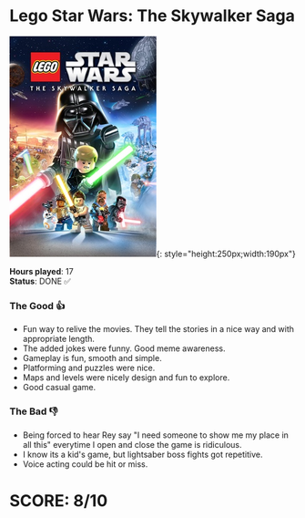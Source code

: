 # Lego Star Wars: The Skywalker Saga

![](LegoStarWars.jpg){: style="height:250px;width:190px"}

**Hours played**: 17<br>
**Status**: DONE ✅<br>

### The Good 👍
- Fun way to relive the movies. They tell the stories in a nice way and with appropriate length.
- The added jokes were funny. Good meme awareness.
- Gameplay is fun, smooth and simple.
- Platforming and puzzles were nice.
- Maps and levels were nicely design and fun to explore.
- Good casual game.

### The Bad 👎
- Being forced to hear Rey say "I need someone to show me my place in all this" everytime I open and close the game is ridiculous.
- I know its a kid's game, but lightsaber boss fights got repetitive.
- Voice acting could be hit or miss.

# SCORE: 8/10